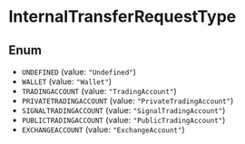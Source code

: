 # InternalTransferRequestType

## Enum

* `UNDEFINED` (value: `"Undefined"`)
* `WALLET` (value: `"Wallet"`)
* `TRADINGACCOUNT` (value: `"TradingAccount"`)
* `PRIVATETRADINGACCOUNT` (value: `"PrivateTradingAccount"`)
* `SIGNALTRADINGACCOUNT` (value: `"SignalTradingAccount"`)
* `PUBLICTRADINGACCOUNT` (value: `"PublicTradingAccount"`)
* `EXCHANGEACCOUNT` (value: `"ExchangeAccount"`)
